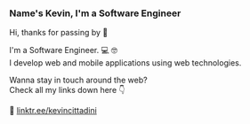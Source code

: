 ### Name's Kevin, I'm a Software Engineer

Hi, thanks for passing by 🖖

I'm a Software Engineer. 💻 🤓  
I develop web and mobile applications using web technologies.

Wanna stay in touch around the web?  
Check all my links down here 👇
 
 🌲 [linktr.ee/kevincittadini](https://linktr.ee/kevincittadini)
